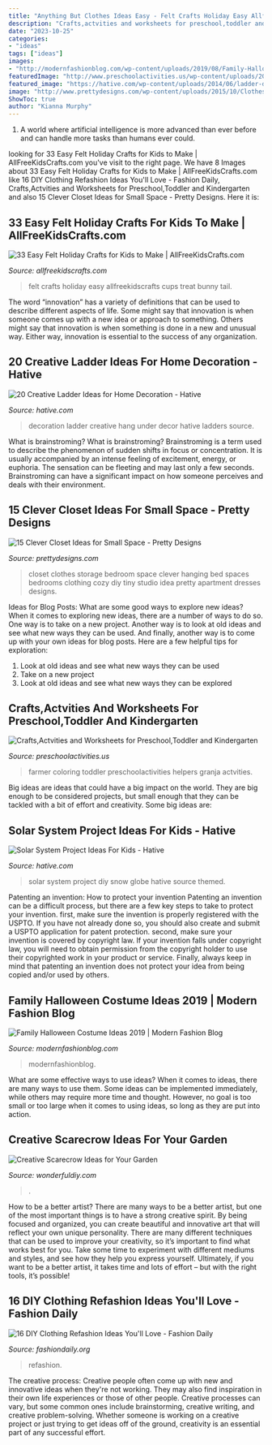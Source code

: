 ```yaml
---
title: "Anything But Clothes Ideas Easy - Felt Crafts Holiday Easy Allfreekidscrafts Cups Treat Bunny Tail"
description: "Crafts,actvities and worksheets for preschool,toddler and kindergarten"
date: "2023-10-25"
categories:
- "ideas"
tags: ["ideas"]
images:
- "http://modernfashionblog.com/wp-content/uploads/2019/08/Family-Halloween-Costume-Ideas-2019-9.jpg"
featuredImage: "http://www.preschoolactivities.us/wp-content/uploads/2015/04/farmer-craft.jpg"
featured_image: "https://hative.com/wp-content/uploads/2014/06/ladder-decor-ideas/20-ladder-decor-ideas.jpg"
image: "http://www.prettydesigns.com/wp-content/uploads/2015/10/Clothes-Storage.jpg"
ShowToc: true
author: "Kianna Murphy"
---
```



1. A world where artificial intelligence is more advanced than ever before and can handle more tasks than humans ever could. 

	

		
looking for 33 Easy Felt Holiday Crafts for Kids to Make | AllFreeKidsCrafts.com you've visit to the right page. We have 8 Images about 33 Easy Felt Holiday Crafts for Kids to Make | AllFreeKidsCrafts.com like 16 DIY Clothing Refashion Ideas You&#039;ll Love - Fashion Daily, Crafts,Actvities and Worksheets for Preschool,Toddler and Kindergarten and also 15 Clever Closet Ideas for Small Space - Pretty Designs. Here it is:
		
    
## 33 Easy Felt Holiday Crafts For Kids To Make | AllFreeKidsCrafts.com

<img loading=lazy src="http://irepo.primecp.com/2016/07/292329/Felt-Holiday-Crafts-for-Kids-to-Make-Collage_ExtraLarge800_ID-1787298.jpg?v=1787298" onerror="this.onerror=null;this.src='https://tse1.mm.bing.net/th?id=OIP.OWQNqkYwPa79G_AIzz36ugHaLG&amp;pid=15.1';" alt="33 Easy Felt Holiday Crafts for Kids to Make | AllFreeKidsCrafts.com">

_Source: allfreekidscrafts.com_

>felt crafts holiday easy allfreekidscrafts cups treat bunny tail. 

	

The word “innovation” has a variety of definitions that can be used to describe different aspects of life. Some might say that innovation is when someone comes up with a new idea or approach to something. Others might say that innovation is when something is done in a new and unusual way. Either way, innovation is essential to the success of any organization.

    
## 20 Creative Ladder Ideas For Home Decoration - Hative

<img loading=lazy src="https://hative.com/wp-content/uploads/2014/06/ladder-decor-ideas/20-ladder-decor-ideas.jpg" onerror="this.onerror=null;this.src='https://tse2.mm.bing.net/th?id=OIP.DnWg652kQc8FWCIogHUlCgHaLI&amp;pid=15.1';" alt="20 Creative Ladder Ideas for Home Decoration - Hative">

_Source: hative.com_

>decoration ladder creative hang under decor hative ladders source. 

	

What is brainstroming?
What is brainstroming? Brainstroming is a term used to describe the phenomenon of sudden shifts in focus or concentration. It is usually accompanied by an intense feeling of excitement, energy, or euphoria. The sensation can be fleeting and may last only a few seconds. Brainstroming can have a significant impact on how someone perceives and deals with their environment.

    
## 15 Clever Closet Ideas For Small Space - Pretty Designs

<img loading=lazy src="http://www.prettydesigns.com/wp-content/uploads/2015/10/Clothes-Storage.jpg" onerror="this.onerror=null;this.src='https://tse4.mm.bing.net/th?id=OIP.1aTzA40VQhfVq9wn073BxQHaLF&amp;pid=15.1';" alt="15 Clever Closet Ideas for Small Space - Pretty Designs">

_Source: prettydesigns.com_

>closet clothes storage bedroom space clever hanging bed spaces bedrooms clothing cozy diy tiny studio idea pretty apartment dresses designs. 

	

Ideas for Blog Posts: What are some good ways to explore new ideas?
When it comes to exploring new ideas, there are a number of ways to do so. One way is to take on a new project. Another way is to look at old ideas and see what new ways they can be used. And finally, another way is to come up with your own ideas for blog posts. Here are a few helpful tips for exploration: 
1. Look at old ideas and see what new ways they can be used
2. Take on a new project
3. Look at old ideas and see what new ways they can be explored  
    
## Crafts,Actvities And Worksheets For Preschool,Toddler And Kindergarten

<img loading=lazy src="http://www.preschoolactivities.us/wp-content/uploads/2015/04/farmer-craft.jpg" onerror="this.onerror=null;this.src='https://tse2.mm.bing.net/th?id=OIP.FC5agEUQBI2nJkR6pJ_9jAHaJ4&amp;pid=15.1';" alt="Crafts,Actvities and Worksheets for Preschool,Toddler and Kindergarten">

_Source: preschoolactivities.us_

>farmer coloring toddler preschoolactivities helpers granja actvities. 

	

Big ideas are ideas that could have a big impact on the world. They are big enough to be considered projects, but small enough that they can be tackled with a bit of effort and creativity. Some big ideas are: 

    
## Solar System Project Ideas For Kids - Hative

<img loading=lazy src="https://hative.com/wp-content/uploads/2014/12/solar-system-project-ideas/10-solar-system-project-ideas.jpg" onerror="this.onerror=null;this.src='https://tse4.mm.bing.net/th?id=OIP.5u23TC63WOjqgI6Ypytc2wHaLE&amp;pid=15.1';" alt="Solar System Project Ideas For Kids - Hative">

_Source: hative.com_

>solar system project diy snow globe hative source themed. 

	

Patenting an invention: How to protect your invention
Patenting an invention can be a difficult process, but there are a few key steps to take to protect your invention. first, make sure the invention is properly registered with the USPTO. If you have not already done so, you should also create and submit a USPTO application for patent protection. second, make sure your invention is covered by copyright law. If your invention falls under copyright law, you will need to obtain permission from the copyright holder to use their copyrighted work in your product or service. Finally, always keep in mind that patenting an invention does not protect your idea from being copied and/or used by others.

    
## Family Halloween Costume Ideas 2019 | Modern Fashion Blog

<img loading=lazy src="http://modernfashionblog.com/wp-content/uploads/2019/08/Family-Halloween-Costume-Ideas-2019-9.jpg" onerror="this.onerror=null;this.src='https://tse3.mm.bing.net/th?id=OIP.3Ak00AzcbVVP0nQ99RcqCAHaLJ&amp;pid=15.1';" alt="Family Halloween Costume Ideas 2019 | Modern Fashion Blog">

_Source: modernfashionblog.com_

>modernfashionblog. 

	

What are some effective ways to use ideas?
When it comes to ideas, there are many ways to use them. Some ideas can be implemented immediately, while others may require more time and thought. However, no goal is too small or too large when it comes to using ideas, so long as they are put into action.

    
## Creative Scarecrow Ideas For Your Garden

<img loading=lazy src="https://cdn.wonderfuldiy.com/wp-content/uploads/2017/06/Mini-clay-pot-scarecrow.jpg" onerror="this.onerror=null;this.src='https://tse3.mm.bing.net/th?id=OIP.lKzraHNikZmigcZ59EyRwQHaLG&amp;pid=15.1';" alt="Creative Scarecrow Ideas for Your Garden">

_Source: wonderfuldiy.com_

>. 

	

How to be a better artist?
There are many ways to be a better artist, but one of the most important things is to have a strong creative spirit. By being focused and organized, you can create beautiful and innovative art that will reflect your own unique personality. There are many different techniques that can be used to improve your creativity, so it’s important to find what works best for you. Take some time to experiment with different mediums and styles, and see how they help you express yourself. Ultimately, if you want to be a better artist, it takes time and lots of effort – but with the right tools, it’s possible!

    
## 16 DIY Clothing Refashion Ideas You&#039;ll Love - Fashion Daily

<img loading=lazy src="http://fashiondaily.org/wp-content/uploads/2017/05/DIY-Cloth-Hacks-.jpg" onerror="this.onerror=null;this.src='https://tse3.mm.bing.net/th?id=OIP.NUPF9bTNb6Yfhpm_i3_dtAHaQS&amp;pid=15.1';" alt="16 DIY Clothing Refashion Ideas You&#039;ll Love - Fashion Daily">

_Source: fashiondaily.org_

>refashion. 

	

The creative process:
Creative people often come up with new and innovative ideas when they're not working. They may also find inspiration in their own life experiences or those of other people. Creative processes can vary, but some common ones include brainstorming, creative writing, and creative problem-solving. Whether someone is working on a creative project or just trying to get ideas off of the ground, creativity is an essential part of any successful effort.

